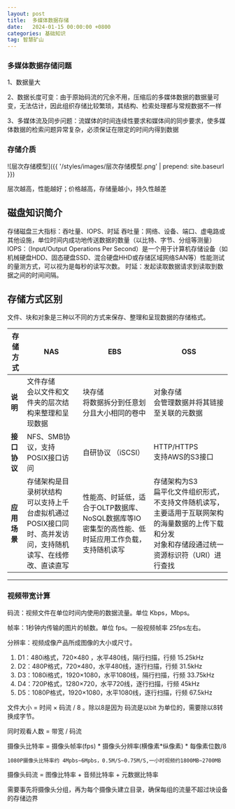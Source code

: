 ```yaml
---
layout: post
title:  多媒体数据存储
date:   2024-01-15 00:00:00 +0800
categories: 基础知识
tag: 智慧矿山
---
```


### 多媒体数据存储问题

1、数据量大

2、数据长度可变：由于原始码流的冗余不用，压缩后的多媒体数据的数据量可变，无法估计，因此组织存储比较繁琐，其结构、检索处理都与常规数据不一样

3、多媒体流及同步问题：流媒体的时间连续性要求和媒体间的同步要求，使多媒体数据的检索问题异常复杂，必须保证在限定的时间内得到数据



### 存储介质

![层次存储模型]({{ '/styles/images/层次存储模型.png' | prepend: site.baseurl  }})

层次越高，性能越好；价格越高，存储量越小，持久性越差



## 磁盘知识简介

存储磁盘三大指标：吞吐量、IOPS、时延
吞吐量：网络、设备、端口、虚电路或其他设施，单位时间内成功地传送数据的数量（以比特、字节、分组等测量）
IOPS：（Input/Output Operations Per Second）是一个用于计算机存储设备（如机械硬盘HDD、固态硬盘SSD、混合硬盘HHD或存储区域网络SAN等）性能测试的量测方式，可以视为是每秒的读写次数。
时延：发起读取数据请求到读取到数据之间的时间间隔。

## 存储方式区别

文件、块和对象是三种以不同的方式来保存、整理和呈现数据的存储格式。

| 存储方式     | NAS                                                          | EBS                                                          | OSS                                                          |
| ------------ | ------------------------------------------------------------ | ------------------------------------------------------------ | ------------------------------------------------------------ |
| **说明**     | 文件存储<br />会以文件和文件夹的层次结构来整理和呈现数据     | 块存储<br />将数据拆分到任意划分且大小相同的卷中             | 对象存储<br />会管理数据并将其链接至关联的元数据             |
| **接口协议** | NFS、SMB协议，支持POSIX接口访问                              | 自研协议 （iSCSI）                                           | HTTP/HTTPS<br />支持AWS的S3接口                              |
| **应用场景** | 存储架构是目录树状结构<br />可以支持上千台虚拟机通过POSIX接口同时、高并发访问，支持随机读写、在线修改、直读直写 | 性能高、时延低，适合于OLTP数据库、NoSQL数据库等IO密集型的高性能、低时延应用工作负载，支持随机读写 | 存储架构为S3<br />扁平化文件组织形式，不支持文件随机读写，主要适用于互联网架构的海量数据的上传下载和分发<br />对象和存储段通过统一资源标识符（URI）进行查找 |





------

### 视频带宽计算

码流：视频文件在单位时间内使用的数据流量。单位 Kbps，Mbps。

帧率：1秒钟内传输的图片的帧数。单位 fps。一般视频帧率 25fps左右。

分辨率：视频成像产品所成图像的大小或尺寸。

1. D1：480i格式，720×480 ，水平480线，隔行扫描，行频 15.25kHz
2. D2：480P格式，720×480，水平480线，逐行扫描，行频 31.5kHz
3. D3：1080i格式，1920×1080，水平1080线，隔行扫描，行频 33.75kHz
4. D4：720P格式，1280×720，水平720线，逐行扫描，行频 45kHz
5. D5：1080P格式，1920×1080，水平1080线，逐行扫描，行频 67.5kHz

文件大小 = 时间 × 码流 / 8  。除以8是因为 码流是以bit 为单位的，需要除以8转换成字节。

同时观看人数 = 带宽 / 码流 

摄像头比特率 = 摄像头帧率(fps) * 摄像头分辨率(横像素*纵像素) * 每像素位数/8

```
1080P摄像头比特率约 4Mpbs~6Mpbs，0.5M/S~0.75M/S,一小时视频约1800MB~2700MB
```

摄像头码流 = 图像比特率 + 音频比特率 + 元数据比特率



需要事先将摄像头分组，再为每个摄像头建立目录，确保每组的流量不超过块设备的存储边界

